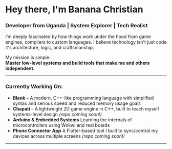 # Hey there, I'm Banana Christian

### Developer from Uganda | System Explorer | Tech Realist

I’m deeply fascinated by how things work under the hood from game engines, compilers to custom languages. I believe technology isn't just code it's architecture, logic, and craftsmanship.

My mission is simple:  
**Master low-level systems and build tools that make me and others independent.**

---

### Currently Working On:
- **Blank** – A modern, C++-like programming language with simplified syntax and serious speed and reduced memory usage goals
- **Chapati** – A lightweight 2D game engine in C++, built to teach myself systems-level design *(repo coming soon!)*
- **Arduino & Embedded Systems** Learning the internals of microcontrollers using Wokwi and real boards
- **Phone Connector App** A Flutter-based tool I built to sync/control my devices across multiple screens *(repo coming soon!)*

---
